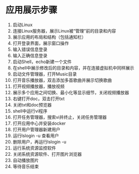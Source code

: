 <!--
 * @Author: Juck
 * @Date: 2020-05-14 19:34:44
 * @LastEditTime: 2020-05-14 19:45:20
 * @LastEditors: Juck
 * @Description: 
 * @FilePath: \linux-cockpit\show.md
 * @Juck is coding...
 -->

# 应用展示步骤

1. 启动Linux
2. 连接Linux服务器，展示Linux被“管理”前的目录和内容
3. 展示应用的布局和结构（包括通知栏）
4. 打开登录界面，展示窗口操作
5. 输入错误信息登录
6. 输入正确信息登录
7. 启动Shell，echo新建一个文件
8. 在shell中展示修改后的目录和内容，并在连接虚拟机中同样展示
9. 启动文件管理器，打开Music目录
10. 打开音乐播放器，双击添加多首歌曲并展示切换歌曲
11. 打开视频播放器，播放视频
12. 展示多个应用之间切换、最小化等显示细节，关闭视频播放器
13. 右键打开doc，双击打开txt
14. 关闭txt和doc预览器
15. shell中运行vi程序
16. 打开任务管理器，搜索vi并终止，关闭任务管理器
17. 打开应用中心并安装docker
18. 打开用户管理器新建用户
19. 运行lslogin -u 查看用户
20. 删除用户，再运行lslogin -u
21. 运行系统资源监控软件
22. 关闭系统资源软件、打开图片浏览器
23. 自动播放图片
24. 等待音乐结束
